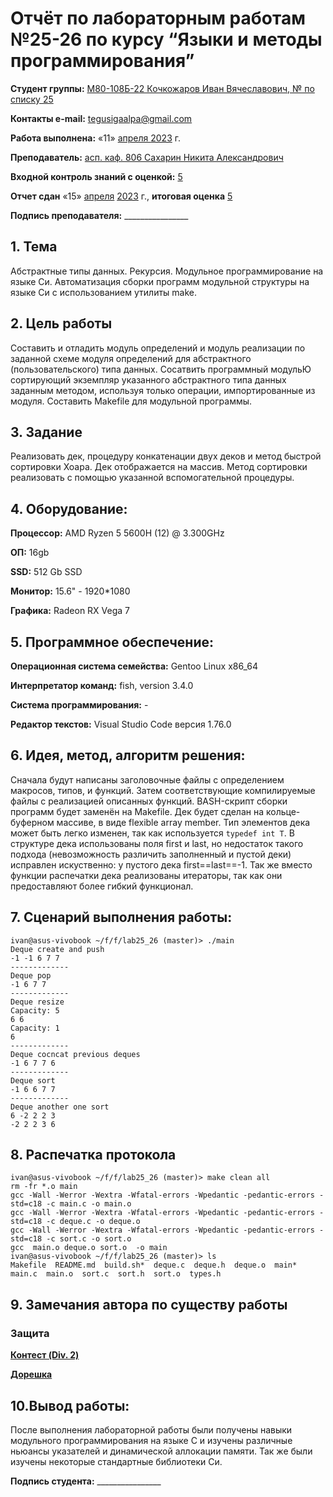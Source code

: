 # Отчёт по лабораторным работам №25-26 по курсу “Языки и методы программирования”

<b>Студент группы:</b> <ins>М80-108Б-22 Кочкожаров Иван Вячеславович, № по списку 25</ins> 

<b>Контакты e-mail:</b> <ins>tegusigaalpa@gmail.com</ins>

<b>Работа выполнена:</b> «11» <ins> апреля </ins> <ins>2023</ins> г.

<b>Преподаватель:</b> <ins>асп. каф. 806 Сахарин Никита Александрович</ins>

<b>Входной контроль знаний с оценкой:</b> <ins> 5 </ins>

<b>Отчет сдан</b> «15» <ins>апреля</ins> <ins>2023</ins> г., <b>итоговая оценка</b> <ins> 5 </ins>

<b>Подпись преподавателя:</b> ________________

## 1. Тема
Абстрактные типы данных. Рекурсия. Модульное программирование на языке Си.
Автоматизация сборки программ модульной структуры на языке Си с использованием утилиты make.

## 2. Цель работы
Составить и отладить модуль определений и модуль реaлизaции по заданной схеме модуля определений для абстрактного (пользовательского) типа данных. Сосатвить программный модульЮ сортирующий экземпляр указанного абстрактного типа данных заданным методом, используя только операции, импортированные из модуля. Составить Makefile для модульной программы.

## 3. Задание
Реализовать дек, процедуру конкатенации двух деков и метод быстрой сортировки Хоара. Дек отображается на массив. Метод сортировки реализовать с помощью указанной вспомогательной процедуры.

## 4. Оборудование:
<b>Процессор:</b> AMD Ryzen 5 5600H (12) @ 3.300GHz 

<b>ОП:</b> 16gb

<b>SSD:</b> 512 Gb SSD

<b>Монитор:</b> 15.6" - 1920*1080

<b>Графика:</b> Radeon RX Vega 7

## 5. Программное обеспечение:
<b>Операционная система семейства:</b> Gentoo Linux x86_64

<b>Интерпретатор команд:</b> fish, version 3.4.0

<b>Система программирования:</b> -

<b>Редактор текстов:</b> Visual Studio Code версия 1.76.0

## 6. Идея, метод, алгоритм решения:
Сначала будут написаны заголовочные файлы с определением макросов, типов, и функций. Затем соответствующие компилируемые файлы с реализацией описанных функций. BASH-скрипт сборки программ будет заменён на Makefile. Дек будет сделан на кольце-буферном массиве, в виде flexible array member. Тип элементов дека может быть легко изменен, так как используется `typedef int T`. В структуре дека использованы поля first и last, но недостаток такого подхода (невозможность различить заполненный и пустой деки) исправлен искуственно: у пустого дека first==last==-1. Так же вместо функции распечатки дека реализованы итераторы, так как они предоставляют более гибкий функционал.

## 7. Сценарий выполнения работы:
```
ivan@asus-vivobook ~/f/f/lab25_26 (master)> ./main
Deque create and push
-1 -1 6 7 7 
-------------
Deque pop
-1 6 7 7 
-------------
Deque resize
Capacity: 5
6 6 
Capacity: 1
6 
-------------
Deque cocncat previous deques
-1 6 7 7 6 
-------------
Deque sort
-1 6 6 7 7 
-------------
Deque another one sort
6 -2 2 2 3 
-2 2 2 3 6 
```
## 8. Распечатка протокола
```
ivan@asus-vivobook ~/f/f/lab25_26 (master)> make clean all
rm -fr *.o main
gcc -Wall -Werror -Wextra -Wfatal-errors -Wpedantic -pedantic-errors -std=c18 -c main.c -o main.o
gcc -Wall -Werror -Wextra -Wfatal-errors -Wpedantic -pedantic-errors -std=c18 -c deque.c -o deque.o
gcc -Wall -Werror -Wextra -Wfatal-errors -Wpedantic -pedantic-errors -std=c18 -c sort.c -o sort.o
gcc  main.o deque.o sort.o  -o main
ivan@asus-vivobook ~/f/f/lab25_26 (master)> ls
Makefile  README.md  build.sh*  deque.c  deque.h  deque.o  main*  main.c  main.o  sort.c  sort.h  sort.o  types.h
```
## 9. Замечания автора по существу работы 

### Защита
<b>[Контест (Div. 2)](https://codeforces.com/contest/1814/submission/201021199)</b>

<b>[Дорешка](https://codeforces.com/contest/1814/submission/201736629)</b>

## 10.Вывод работы:
После выполнения лабораторной работы были получены навыки модульного программирования на языке С и изучены различные ньюансы указателей и динамической аллокации памяти. Так же были изучены некоторые стандартные библиотеки Си.

<b>Подпись студента:</b> ________________
